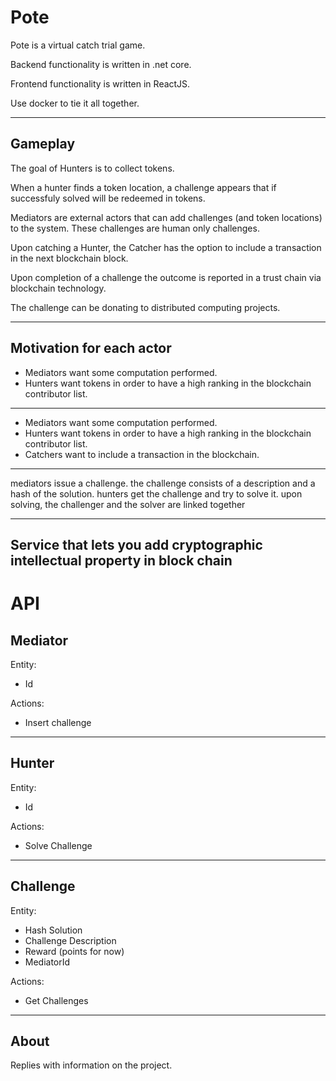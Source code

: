 # Pote
Pote is a virtual catch trial game.

Backend functionality is written in .net core.

Frontend functionality is written in ReactJS.

Use docker to tie it all together.

-------------------------
Gameplay
------------------------


The goal of Hunters is to collect tokens.

When a hunter finds a token location, a challenge appears that if successfuly solved will be redeemed in tokens.

Mediators are external actors that can add challenges (and token locations) to the system.
These challenges are human only challenges.

Upon catching a Hunter, the Catcher has the option to include a transaction in the next blockchain block.

Upon completion of a challenge the outcome is reported in a trust chain via blockchain technology.

The challenge can be donating to distributed computing projects.

-------------------------

Motivation for each actor
---------------
* Mediators want some computation performed.
* Hunters want tokens in order to have a high ranking in the blockchain contributor list.
----------------------

* Mediators want some computation performed.
* Hunters want tokens in order to have a high ranking in the blockchain contributor list.
* Catchers want to include a transaction in the blockchain.

----------------------


mediators issue a challenge.
the challenge consists of a description and a hash of the solution.
hunters get the challenge and try to solve it.
upon solving, the challenger and the solver are linked together

---------------------

Service that lets you add cryptographic intellectual property in block chain
-------------------------

# API

Mediator
----------------
Entity:
* Id

Actions:
* Insert challenge

-----------------
Hunter
--------------------
Entity:
* Id

Actions:
* Solve Challenge

----------------------------------
Challenge
----------------------
Entity:
* Hash Solution
* Challenge Description
* Reward (points for now)
* MediatorId

Actions:
* Get Challenges

-----------------
About
----------------

Replies with information on the project.
